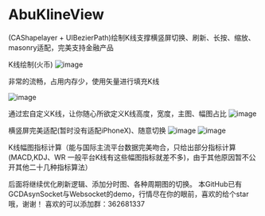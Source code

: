 # AbuKlineView
(CAShapelayer + UIBezierPath)绘制K线支撑横竖屏切换、刷新、长按、缩放、masonry适配，完美支持金融产品

K线绘制(火币)
![image](https://github.com/AbuIOSDeveloper/KLine/blob/master/Resource/火币.jpg)

非常的流畅，占用内存少，使用矢量进行填充K线

![image](https://github.com/AbuIOSDeveloper/KLine/blob/master/Resource/kline.gif)

通过宏自定义K线，让你随心所欲定义K线高度，宽度，主图、幅图占比
![image](https://github.com/AbuIOSDeveloper/KLine/blob/master/Resource/宏定义适配.png)

横竖屏完美适配(暂时没有适配iPhoneX)、随意切换
![image](https://github.com/AbuIOSDeveloper/KLine/blob/master/Resource/竖屏.png)
![image](https://github.com/AbuIOSDeveloper/KLine/blob/master/横屏图.png)




K线幅图指标计算（能与国际主流平台数据完美吻合，只给出部分指标计算(MACD,KDJ、WR 一般平台K线有这些幅图指标就差不多)，由于其他原因暂不公开其他二十几种指标算法）



后面将继续优化刷新逻辑、添加分时图、各种周期图的切换。
本GitHub已有GCDAsynSocket与Websocket的demo，行情尽在你的眼前，喜欢的给个star哦，谢谢！
喜欢的可以添加群：362681337


